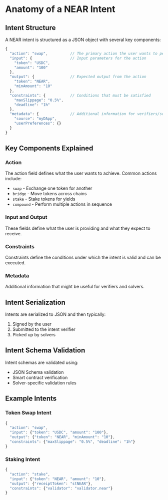 
# Anatomy of a NEAR Intent

## Intent Structure

A NEAR intent is structured as a JSON object with several key components:

```javascript
{
  "action": "swap",          // The primary action the user wants to perform
  "input": {                 // Input parameters for the action
    "token": "USDC",
    "amount": "100"
  },
  "output": {                // Expected output from the action
    "token": "NEAR",
    "minAmount": "10"
  },
  "constraints": {           // Conditions that must be satisfied
    "maxSlippage": "0.5%",
    "deadline": "1h"
  },
  "metadata": {              // Additional information for verifiers/solvers
    "source": "myDApp",
    "userPreferences": {}
  }
}
```

## Key Components Explained

### Action

The action field defines what the user wants to achieve. Common actions include:
- `swap` - Exchange one token for another
- `bridge` - Move tokens across chains
- `stake` - Stake tokens for yields
- `compound` - Perform multiple actions in sequence

### Input and Output

These fields define what the user is providing and what they expect to receive.

### Constraints

Constraints define the conditions under which the intent is valid and can be executed.

### Metadata

Additional information that might be useful for verifiers and solvers.

## Intent Serialization

Intents are serialized to JSON and then typically:
1. Signed by the user
2. Submitted to the intent verifier
3. Picked up by solvers

## Intent Schema Validation

Intent schemas are validated using:
- JSON Schema validation
- Smart contract verification
- Solver-specific validation rules

## Example Intents

### Token Swap Intent
```javascript
{
  "action": "swap",
  "input": {"token": "USDC", "amount": "100"},
  "output": {"token": "NEAR", "minAmount": "10"},
  "constraints": {"maxSlippage": "0.5%", "deadline": "1h"}
}
```

### Staking Intent
```javascript
{
  "action": "stake",
  "input": {"token": "NEAR", "amount": "10"},
  "output": {"receiptToken": "stNEAR"},
  "constraints": {"validator": "validator.near"}
}
```
